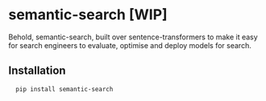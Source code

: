 # semantic-search [WIP]
Behold, semantic-search, built over sentence-transformers to make it easy for search engineers to evaluate, optimise and deploy models for search.  
  
## Installation  

```bash 
  pip install semantic-search
```
    